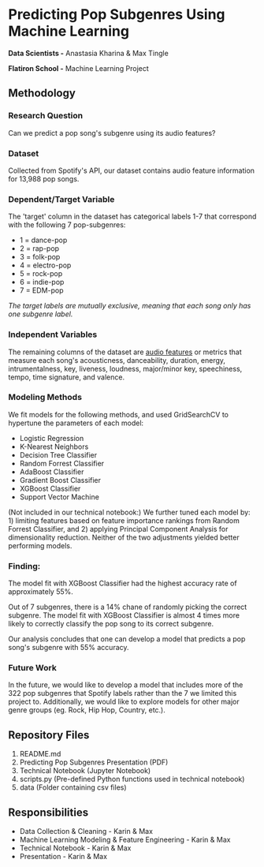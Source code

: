 # Predicting Pop Subgenres Using Machine Learning

**Data Scientists -** Anastasia Kharina & Max Tingle 

**Flatiron School -** Machine Learning Project


## Methodology

### Research Question

Can we predict a pop song's subgenre using its audio features?

### Dataset

Collected from Spotify's API, our dataset contains audio feature information for 13,988 pop songs. 


### Dependent/Target Variable

The 'target' column in the dataset has categorical labels 1-7 that correspond with the following 7 pop-subgenres:
- 1 = dance-pop
- 2 = rap-pop
- 3 = folk-pop
- 4 = electro-pop
- 5 = rock-pop
- 6 = indie-pop
- 7 = EDM-pop

*The target labels are mutually exclusive, meaning that each song only has one subgenre label.*


### Independent Variables

The remaining columns of the dataset are [audio features](https://developer.spotify.com/documentation/web-api/reference/tracks/get-several-audio-features/) or metrics that measure each song's acousticness, danceability, duration, energy, intrumentalness, key, liveness, loudness, major/minor key, speechiness, tempo, time signature, and valence.


### Modeling Methods

We fit models for the following methods, and used GridSearchCV to hypertune the parameters of each model:
- Logistic Regression
- K-Nearest Neighbors
- Decision Tree Classifier
- Random Forrest Classifier
- AdaBoost Classifier
- Gradient Boost Classifier
- XGBoost Classifier
- Support Vector Machine

(Not included in our technical notebook:) We further tuned each model by: 1) limiting features based on feature importance rankings from Random Forrest Classifier, and 2) applying Principal Component Analysis for dimensionality reduction. Neither of the two adjustments yielded better performing models.

### Finding:

The model fit with XGBoost Classifier had the highest accuracy rate of approximately 55%.

Out of 7 subgenres, there is a 14% chane of randomly picking the correct subgenre. The model fit with XGBoost Classifier is almost 4 times more likely to correctly classify the pop song to its correct subgenre. 

Our analysis concludes that one can develop a model that predicts a pop song's subgenre with 55% accuracy.


### Future Work

In the future, we would like to develop a model that includes more of the 322 pop subgenres that Spotify labels rather than the 7 we limited this project to. Additionally, we would like to explore models for other major genre groups (eg. Rock, Hip Hop, Country, etc.).


## Repository Files

1. README.md
2. Predicting Pop Subgenres Presentation (PDF)
3. Technical Notebook (Jupyter Notebook)
4. scripts.py (Pre-defined Python functions used in technical notebook)
5. data (Folder containing csv files)


## Responsibilities

- Data Collection & Cleaning - Karin & Max
- Machine Learning Modeling & Feature Engineering - Karin & Max
- Technical Notebook - Karin & Max
- Presentation - Karin & Max
